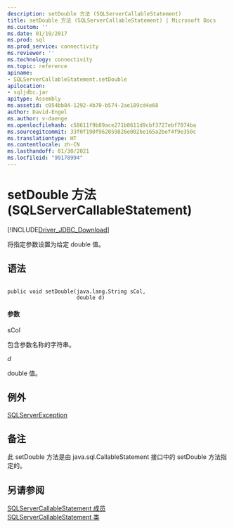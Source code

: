 ```yaml
---
description: setDouble 方法 (SQLServerCallableStatement)
title: setDouble 方法 (SQLServerCallableStatement) | Microsoft Docs
ms.custom: ''
ms.date: 01/19/2017
ms.prod: sql
ms.prod_service: connectivity
ms.reviewer: ''
ms.technology: connectivity
ms.topic: reference
apiname:
- SQLServerCallableStatement.setDouble
apilocation:
- sqljdbc.jar
apitype: Assembly
ms.assetid: c054bb84-1292-4b70-b574-2ae189cd4e68
author: David-Engel
ms.author: v-daenge
ms.openlocfilehash: c58611f9b89ace271b8611d9cbf3727ebf7074ba
ms.sourcegitcommit: 33f0f190f962059826e002be165a2bef4f9e350c
ms.translationtype: HT
ms.contentlocale: zh-CN
ms.lasthandoff: 01/30/2021
ms.locfileid: "99178994"
---
```

# <a name="setdouble-method-sqlservercallablestatement"></a>setDouble 方法 (SQLServerCallableStatement)
[!INCLUDE[Driver_JDBC_Download](../../../includes/driver_jdbc_download.md)]

  将指定参数设置为给定 double 值。  
  
## <a name="syntax"></a>语法  
  
```  
  
public void setDouble(java.lang.String sCol,  
                      double d)  
```  
  
#### <a name="parameters"></a>参数  
 sCol  
  
 包含参数名称的字符串。  
  
 *d*  
  
 double 值。  
  
## <a name="exceptions"></a>例外  
 [SQLServerException](../../../connect/jdbc/reference/sqlserverexception-class.md)  
  
## <a name="remarks"></a>备注  
 此 setDouble 方法是由 java.sql.CallableStatement 接口中的 setDouble 方法指定的。  
  
## <a name="see-also"></a>另请参阅  
 [SQLServerCallableStatement 成员](../../../connect/jdbc/reference/sqlservercallablestatement-members.md)   
 [SQLServerCallableStatement 类](../../../connect/jdbc/reference/sqlservercallablestatement-class.md)  
  
  
